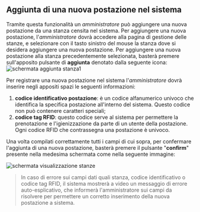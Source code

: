 ## Aggiunta di una nuova postazione nel sistema
Tramite questa funzionalità un *amministratore* può aggiungere una nuova postazione da una stanza censita nel sistema.
Per aggiungere una nuova postazione, l'*amministratore* dovrà accedere alla pagina di gestione delle stanze, e selezionare con il tasto sinistro del mouse la stanza dove si desidera aggiungere una nuova postazione.
Per aggiungere una nuova postazione alla stanza precedentemente selezionata, basterà premere sull'apposito pulsante di **aggiunta** denotato dalla seguente icona: ![schermata aggiunta stanza1](assets/web/addbutton.png)

Per registrare una nuova postazione nel sistema l'*amministratore* dovrà inserire negli appositi spazi le seguenti informazioni:
1. **codice identificativo postazione**: è un codice alfanumerico univoco che identifica la specifica postazione all'interno del sistema. Questo codice non può contenere caratteri speciali;
2. **codice tag RFID**: questo codice serve al sistema per permettere la prenotazione e l'igienizzazione da parte di un utente della postazione. Ogni codice RFID che contrassegna una postazione è univoco.

Una volta compilati correttamente tutti i campi di cui sopra, per confermare l'aggiunta di una nuova postazione, basterà premere il pulsante "**confirm**" presente nella medesima schermata come nella seguente immagine:

![schermata visualizzazione stanze](assets/web/creapostazione.png)

>In caso di errore sui campi dati quali stanza, codice identificativo o codice tag RFID, il sistema mostrerà a video un messaggio di errore auto-esplicativo, che informerà l'amministratore sui campi da risolvere per permettere un corretto inserimento della nuova postazione a sistema.
